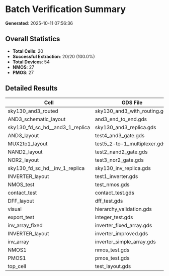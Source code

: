 # Batch Verification Summary

**Generated**: 2025-10-11 07:56:36

## Overall Statistics

- **Total Cells**: 20
- **Successful Extraction**: 20/20 (100.0%)
- **Total Devices**: 54
- **NMOS**: 27
- **PMOS**: 27

## Detailed Results

| Cell | GDS File | Devices | NMOS | PMOS | Status |
|------|----------|---------|------|------|--------|
| sky130_and3_routed | sky130_and3_with_routing.gds | 9 | 4 | 5 | ✅ |
| AND3_schematic_layout | and3_end_to_end.gds | 8 | 4 | 4 | ✅ |
| sky130_fd_sc_hd__and3_1_replica | sky130_and3_replica.gds | 8 | 4 | 4 | ✅ |
| AND3_layout | test4_and3_gate.gds | 8 | 4 | 4 | ✅ |
| MUX2to1_layout | test5_2-to-1_multiplexer.gds | 8 | 4 | 4 | ✅ |
| NAND2_layout | test2_nand2_gate.gds | 4 | 2 | 2 | ✅ |
| NOR2_layout | test3_nor2_gate.gds | 4 | 2 | 2 | ✅ |
| sky130_fd_sc_hd__inv_1_replica | sky130_inv_replica.gds | 2 | 1 | 1 | ✅ |
| INVERTER_layout | test1_inverter.gds | 2 | 1 | 1 | ✅ |
| NMOS_test | test_nmos.gds | 1 | 1 | 0 | ✅ |
| contact_test | contact_test.gds | 0 | 0 | 0 | ❌ |
| DFF_layout | dff_test.gds | 0 | 0 | 0 | ❌ |
| visual | hierarchy_validation.gds | 0 | 0 | 0 | ❌ |
| export_test | integer_test.gds | 0 | 0 | 0 | ❌ |
| inv_array_fixed | inverter_fixed_array.gds | 0 | 0 | 0 | ❌ |
| INVERTER_layout | inverter_improved.gds | 0 | 0 | 0 | ❌ |
| inv_array | inverter_simple_array.gds | 0 | 0 | 0 | ❌ |
| NMOS1 | nmos_test.gds | 0 | 0 | 0 | ❌ |
| PMOS1 | pmos_test.gds | 0 | 0 | 0 | ❌ |
| top_cell | test_layout.gds | 0 | 0 | 0 | ❌ |
